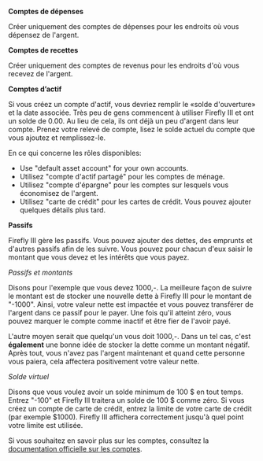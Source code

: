 **Comptes de dépenses**

Créer uniquement des comptes de dépenses pour les endroits où vous dépensez de l'argent.

**Comptes de recettes**

Créer uniquement des comptes de revenus pour les endroits d'où vous recevez de l'argent.

**Comptes d’actif**

Si vous créez un compte d'actif, vous devriez remplir le «solde d'ouverture» et la date associée. Très peu de gens commencent à utiliser Firefly III et ont un solde de 0.00. Au lieu de cela, ils ont déjà un peu d'argent dans leur compte. Prenez votre relevé de compte, lisez le solde actuel du compte que vous ajoutez et remplissez-le.

En ce qui concerne les rôles disponibles:

- Use "default asset account" for your own accounts.
- Utilisez "compte d'actif partagé" pour les comptes de ménage.
- Utilisez "compte d'épargne" pour les comptes sur lesquels vous économisez de l'argent.
- Utilisez "carte de crédit" pour les cartes de crédit. Vous pouvez ajouter quelques détails plus tard.

**Passifs**

Firefly III gère les passifs. Vous pouvez ajouter des dettes, des emprunts et d'autres passifs afin de les suivre. Vous pouvez pour chacun d'eux saisir le montant que vous devez et les intérêts que vous payez.

*Passifs et montants*

Disons pour l'exemple que vous devez 1000,-. La meilleure façon de suivre le montant est de stocker une nouvelle dette à Firefly III pour le montant de "-1000". Ainsi, votre valeur nette est impactée et vous pouvez transférer de l'argent dans ce passif pour le payer. Une fois qu'il atteint zéro, vous pouvez marquer le compte comme inactif et être fier de l'avoir payé.

L'autre moyen serait que quelqu'un vous doit 1000,-. Dans un tel cas, c'est **également** une bonne idée de stocker la dette comme un montant négatif. Après tout, vous n'avez pas l'argent maintenant et quand cette personne vous paiera, cela affectera positivement votre valeur nette.

*Solde virtuel*

Disons que vous voulez avoir un solde minimum de 100 $ en tout temps. Entrez "-100" et Firefly III traitera un solde de 100 $ comme zéro. Si vous créez un compte de carte de crédit, entrez la limite de votre carte de crédit (par exemple $1000). Firefly III affichera correctement jusqu'à quel point votre limite est utilisée.

Si vous souhaitez en savoir plus sur les comptes, consultez la [documentation officielle sur les comptes](https://docs.firefly-iii.org/concepts/accounts).